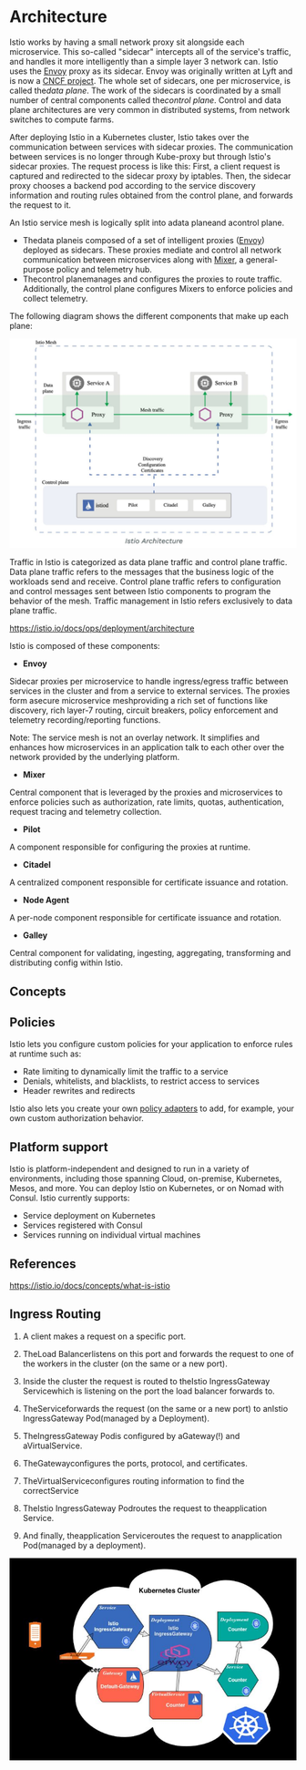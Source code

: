 # Architecture

Istio works by having a small network proxy sit alongside each microservice. This so-called "sidecar" intercepts all of the service's traffic, and handles it more intelligently than a simple layer 3 network can. Istio uses the [Envoy](https://www.envoyproxy.io/) proxy as its sidecar. Envoy was originally written at Lyft and is now a [CNCF project](https://landscape.cncf.io/). The whole set of sidecars, one per microservice, is called the*data plane*. The work of the sidecars is coordinated by a small number of central components called the*control plane*. Control and data plane architectures are very common in distributed systems, from network switches to compute farms.

After deploying Istio in a Kubernetes cluster, Istio takes over the communication between services with sidecar proxies. The communication between services is no longer through Kube-proxy but through Istio's sidecar proxies. The request process is like this: First, a client request is captured and redirected to the sidecar proxy by iptables. Then, the sidecar proxy chooses a backend pod according to the service discovery information and routing rules obtained from the control plane, and forwards the request to it.

An Istio service mesh is logically split into adata planeand acontrol plane.

- Thedata planeis composed of a set of intelligent proxies ([Envoy](https://www.envoyproxy.io/)) deployed as sidecars. These proxies mediate and control all network communication between microservices along with [Mixer](https://istio.io/docs/reference/config/policy-and-telemetry/), a general-purpose policy and telemetry hub.
- Thecontrol planemanages and configures the proxies to route traffic. Additionally, the control plane configures Mixers to enforce policies and collect telemetry.

The following diagram shows the different components that make up each plane:

![image](../../../media/DevOps-Monitoring-Architecture-image1.jpg)

Traffic in Istio is categorized as data plane traffic and control plane traffic. Data plane traffic refers to the messages that the business logic of the workloads send and receive. Control plane traffic refers to configuration and control messages sent between Istio components to program the behavior of the mesh. Traffic management in Istio refers exclusively to data plane traffic.

<https://istio.io/docs/ops/deployment/architecture>

Istio is composed of these components:

- **Envoy**

Sidecar proxies per microservice to handle ingress/egress traffic between services in the cluster and from a service to external services. The proxies form asecure microservice meshproviding a rich set of functions like discovery, rich layer-7 routing, circuit breakers, policy enforcement and telemetry recording/reporting functions.

Note: The service mesh is not an overlay network. It simplifies and enhances how microservices in an application talk to each other over the network provided by the underlying platform.

- **Mixer**

Central component that is leveraged by the proxies and microservices to enforce policies such as authorization, rate limits, quotas, authentication, request tracing and telemetry collection.

- **Pilot**

A component responsible for configuring the proxies at runtime.

- **Citadel**

A centralized component responsible for certificate issuance and rotation.

- **Node Agent**

A per-node component responsible for certificate issuance and rotation.

- **Galley**

Central component for validating, ingesting, aggregating, transforming and distributing config within Istio.

## Concepts

## Policies

Istio lets you configure custom policies for your application to enforce rules at runtime such as:

- Rate limiting to dynamically limit the traffic to a service
- Denials, whitelists, and blacklists, to restrict access to services
- Header rewrites and redirects

Istio also lets you create your own [policy adapters](https://istio.io/docs/tasks/policy-enforcement/control-headers) to add, for example, your own custom authorization behavior.

## Platform support

Istio is platform-independent and designed to run in a variety of environments, including those spanning Cloud, on-premise, Kubernetes, Mesos, and more. You can deploy Istio on Kubernetes, or on Nomad with Consul. Istio currently supports:

- Service deployment on Kubernetes
- Services registered with Consul
- Services running on individual virtual machines

## References

<https://istio.io/docs/concepts/what-is-istio>

## Ingress Routing

1. A client makes a request on a specific port.

2. TheLoad Balancerlistens on this port and forwards the request to one of the workers in the cluster (on the same or a new port).

3. Inside the cluster the request is routed to theIstio IngressGateway Servicewhich is listening on the port the load balancer forwards to.

4. TheServiceforwards the request (on the same or a new port) to anIstio IngressGateway Pod(managed by a Deployment).

5. TheIngressGateway Podis configured by aGateway(!) and aVirtualService.

6. TheGatewayconfigures the ports, protocol, and certificates.

7. TheVirtualServiceconfigures routing information to find the correctService

8. TheIstio IngressGateway Podroutes the request to theapplication Service.

9. And finally, theapplication Serviceroutes the request to anapplication Pod(managed by a deployment).

![image](../../../media/DevOps-Monitoring-Architecture-image2.jpg)

